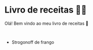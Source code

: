 # Livro de receitas :man_cook:

Olá! Bem vindo ao meu livro de receitas :wave:

​	

-  Strogonoff de frango
